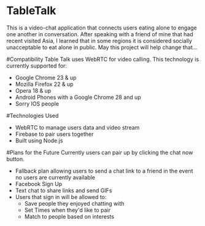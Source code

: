 # TableTalk

This is a video-chat application that connects users eating alone to engage one another in conversation. After speaking with a friend of mine that had recent visited Asia, I learned that in some regions it is considered socially unacceptable to eat alone in public. May this project will help change that...

#Compatibility
Table Talk uses WebRTC for video calling. This technology is currently supported for:
* Google Chrome 23 & up
* Mozilla Firefox 22 & up
* Opera 18 & up
* Android Phones with a Google Chrome 28 and up
* Sorry IOS people

#Technologies Used
* WebRTC to manage users data and video stream
* Firebase to pair users together
* Built using Node.js


#Plans for the Future
Currently users can pair up by clicking the chat now button.
* Fallback plan allowing users to send a chat link to a friend in the event no users are currently available
* Facebook Sign Up
* Text chat to share links and send GIFs
* Users that sign in will be allowed to:
  * Save people they enjoyed chatting with
  * Set Times when they'd like to pair
  * Match to people based on interests
